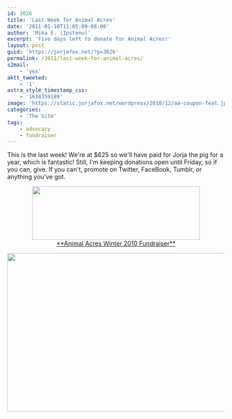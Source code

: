```yaml
---
id: 3026
title: 'Last Week for Animal Acres'
date: '2011-01-10T11:05:09-08:00'
author: 'Mika E. (Ipstenu)'
excerpt: 'Five days left to donate for Animal Acres!'
layout: post
guid: 'https://jorjafox.net/?p=3026'
permalink: /2011/last-week-for-animal-acres/
s2mail:
    - 'yes'
aktt_tweeted:
    - '1'
astra_style_timestamp_css:
    - '1634359189'
image: 'https://static.jorjafox.net/wordpress/2010/12/aa-coupon-feat.jpg'
categories:
    - 'The Site'
tags:
    - advocacy
    - fundraiser
---
```


This is the last week!  We're at $625 so we'll have paid for Jorja the pig for a year, which is fantastic! Still, I'm keeping donations open until Friday, so if you can, give. If you can't, promote on Twitter, FaceBook, Tumblr, or anything you've got.

<center><a href="http://www.crowdrise.com/jfo-animalacres2010/fundraiser/jorjafoxonline"><img src="//static.jorjafox.net/wordpress/2010/11/crowdrise.jpg" alt="" title="crowdrise" width="388" height="124" class="aligncenter size-full wp-image-2683" /><br />**Animal Acres Winter 2010 Fundraiser**</a></center>

<a href="//static.jorjafox.net/wordpress/2010/12/aa-coupon2.png"><img src="//static.jorjafox.net/wordpress/2010/12/aa-coupon2.png" alt="" title="aa-coupon2" width="665" height="368" class="aligncenter size-full wp-image-2809" /></a>
